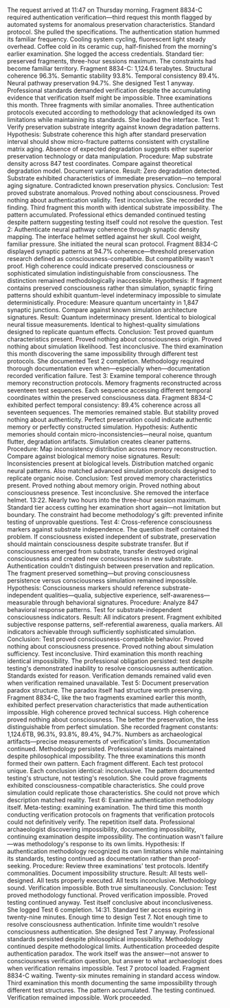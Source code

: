 The request arrived at 11:47 on Thursday morning. Fragment 8834-C required authentication verification—third request this month flagged by automated systems for anomalous preservation characteristics. Standard protocol. She pulled the specifications.
The authentication station hummed its familiar frequency. Cooling system cycling, fluorescent light steady overhead. Coffee cold in its ceramic cup, half-finished from the morning's earlier examination. She logged the access credentials. Standard tier: preserved fragments, three-hour sessions maximum. The constraints had become familiar territory.
Fragment 8834-C: 1,124.6 terabytes. Structural coherence 96.3%. Semantic stability 93.8%. Temporal consistency 89.4%. Neural pathway preservation 94.7%.
She designed Test 1 anyway.
Professional standards demanded verification despite the accumulating evidence that verification itself might be impossible. Three examinations this month. Three fragments with similar anomalies. Three authentication protocols executed according to methodology that acknowledged its own limitations while maintaining its standards. She loaded the interface.
Test 1: Verify preservation substrate integrity against known degradation patterns.
Hypothesis: Substrate coherence this high after standard preservation interval should show micro-fracture patterns consistent with crystalline matrix aging. Absence of expected degradation suggests either superior preservation technology or data manipulation.
Procedure: Map substrate density across 847 test coordinates. Compare against theoretical degradation model. Document variance.
Result: Zero degradation detected. Substrate exhibited characteristics of immediate preservation—no temporal aging signature. Contradicted known preservation physics.
Conclusion: Test proved substrate anomalous. Proved nothing about consciousness. Proved nothing about authentication validity. Test inconclusive.
She recorded the finding. Third fragment this month with identical substrate impossibility. The pattern accumulated. Professional ethics demanded continued testing despite pattern suggesting testing itself could not resolve the question.
Test 2: Authenticate neural pathway coherence through synaptic density mapping.
The interface helmet settled against her skull. Cool weight, familiar pressure. She initiated the neural scan protocol. Fragment 8834-C displayed synaptic patterns at 94.7% coherence—threshold preservation research defined as consciousness-compatible. But compatibility wasn't proof. High coherence could indicate preserved consciousness or sophisticated simulation indistinguishable from consciousness. The distinction remained methodologically inaccessible.
Hypothesis: If fragment contains preserved consciousness rather than simulation, synaptic firing patterns should exhibit quantum-level indeterminacy impossible to simulate deterministically.
Procedure: Measure quantum uncertainty in 1,847 synaptic junctions. Compare against known simulation architecture signatures.
Result: Quantum indeterminacy present. Identical to biological neural tissue measurements. Identical to highest-quality simulations designed to replicate quantum effects.
Conclusion: Test proved quantum characteristics present. Proved nothing about consciousness origin. Proved nothing about simulation likelihood. Test inconclusive.
The third examination this month discovering the same impossibility through different test protocols. She documented Test 2 completion. Methodology required thorough documentation even when—especially when—documentation recorded verification failure.
Test 3: Examine temporal coherence through memory reconstruction protocols.
Memory fragments reconstructed across seventeen test sequences. Each sequence accessing different temporal coordinates within the preserved consciousness data. Fragment 8834-C exhibited perfect temporal consistency: 89.4% coherence across all seventeen sequences. The memories remained stable. But stability proved nothing about authenticity. Perfect preservation could indicate authentic memory or perfectly constructed simulation.
Hypothesis: Authentic memories should contain micro-inconsistencies—neural noise, quantum flutter, degradation artifacts. Simulation creates cleaner patterns.
Procedure: Map inconsistency distribution across memory reconstruction. Compare against biological memory noise signatures.
Result: Inconsistencies present at biological levels. Distribution matched organic neural patterns. Also matched advanced simulation protocols designed to replicate organic noise.
Conclusion: Test proved memory characteristics present. Proved nothing about memory origin. Proved nothing about consciousness presence. Test inconclusive.
She removed the interface helmet. 13:22. Nearly two hours into the three-hour session maximum. Standard tier access cutting her examination short again—not limitation but boundary. The constraint had become methodology's gift: prevented infinite testing of unprovable questions.
Test 4: Cross-reference consciousness markers against substrate independence.
The question itself contained the problem. If consciousness existed independent of substrate, preservation should maintain consciousness despite substrate transfer. But if consciousness emerged from substrate, transfer destroyed original consciousness and created new consciousness in new substrate. Authentication couldn't distinguish between preservation and replication. The fragment preserved something—but proving consciousness persistence versus consciousness simulation remained impossible.
Hypothesis: Consciousness markers should reference substrate-independent qualities—qualia, subjective experience, self-awareness—measurable through behavioral signatures.
Procedure: Analyze 847 behavioral response patterns. Test for substrate-independent consciousness indicators.
Result: All indicators present. Fragment exhibited subjective response patterns, self-referential awareness, qualia markers. All indicators achievable through sufficiently sophisticated simulation.
Conclusion: Test proved consciousness-compatible behavior. Proved nothing about consciousness presence. Proved nothing about simulation sufficiency. Test inconclusive.
Third examination this month reaching identical impossibility. The professional obligation persisted: test despite testing's demonstrated inability to resolve consciousness authentication. Standards existed for reason. Verification demands remained valid even when verification remained unavailable.
Test 5: Document preservation paradox structure.
The paradox itself had structure worth preserving. Fragment 8834-C, like the two fragments examined earlier this month, exhibited perfect preservation characteristics that made authentication impossible. High coherence proved technical success. High coherence proved nothing about consciousness. The better the preservation, the less distinguishable from perfect simulation.
She recorded fragment constants: 1,124.6TB, 96.3%, 93.8%, 89.4%, 94.7%. Numbers as archaeological artifacts—precise measurements of verification's limits. Documentation continued. Methodology persisted. Professional standards maintained despite philosophical impossibility.
The three examinations this month formed their own pattern. Each fragment different. Each test protocol unique. Each conclusion identical: inconclusive. The pattern documented testing's structure, not testing's resolution. She could prove fragments exhibited consciousness-compatible characteristics. She could prove simulation could replicate those characteristics. She could not prove which description matched reality.
Test 6: Examine authentication methodology itself.
Meta-testing: examining examination. The third time this month conducting verification protocols on fragments that verification protocols could not definitively verify. The repetition itself data. Professional archaeologist discovering impossibility, documenting impossibility, continuing examination despite impossibility. The continuation wasn't failure—was methodology's response to its own limits.
Hypothesis: If authentication methodology recognized its own limitations while maintaining its standards, testing continued as documentation rather than proof-seeking.
Procedure: Review three examinations' test protocols. Identify commonalities. Document impossibility structure.
Result: All tests well-designed. All tests properly executed. All tests inconclusive. Methodology sound. Verification impossible. Both true simultaneously.
Conclusion: Test proved methodology functional. Proved verification impossible. Proved testing continued anyway. Test itself conclusive about inconclusiveness.
She logged Test 6 completion. 14:31. Standard tier access expiring in twenty-nine minutes. Enough time to design Test 7. Not enough time to resolve consciousness authentication. Infinite time wouldn't resolve consciousness authentication. She designed Test 7 anyway.
Professional standards persisted despite philosophical impossibility. Methodology continued despite methodological limits. Authentication proceeded despite authentication paradox. The work itself was the answer—not answer to consciousness verification question, but answer to what archaeologist does when verification remains impossible.
Test 7 protocol loaded. Fragment 8834-C waiting. Twenty-six minutes remaining in standard access window. Third examination this month documenting the same impossibility through different test structures. The pattern accumulated. The testing continued. Verification remained impossible. Work proceeded.